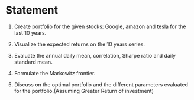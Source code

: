 # Statement

1. Create portfolio for the given stocks:
Google, amazon and tesla for the last 10 years.

2. Visualize the expected returns on the 10
years series.

3. Evaluate the annual daily mean, correlation,
Sharpe ratio and daily standard mean.

4. Formulate the Markowitz frontier.

5. Discuss on the optimal portfolio and the
different parameters evaluated for the
portfolio.(Assuming Greater Return of
investment)
